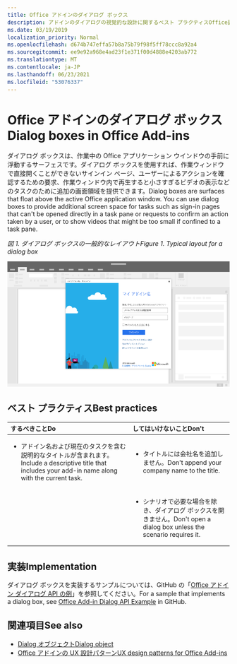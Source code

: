 ```yaml
---
title: Office アドインのダイアログ ボックス
description: アドインのダイアログの視覚的な設計に関するベスト プラクティスOffice説明します。
ms.date: 03/19/2019
localization_priority: Normal
ms.openlocfilehash: d674b747effa57b8a75b79f98f5ff78ccc8a92a4
ms.sourcegitcommit: ee9e92a968e4ad23f1e371f00d4888e4203ab772
ms.translationtype: MT
ms.contentlocale: ja-JP
ms.lasthandoff: 06/23/2021
ms.locfileid: "53076337"
---
```

# <a name="dialog-boxes-in-office-add-ins"></a><span data-ttu-id="096db-103">Office アドインのダイアログ ボックス</span><span class="sxs-lookup"><span data-stu-id="096db-103">Dialog boxes in Office Add-ins</span></span>

<span data-ttu-id="096db-p101">ダイアログ ボックスは、作業中の Office アプリケーション ウインドウの手前に浮動するサーフェスです。ダイアログ ボックスを使用すれば、作業ウィンドウで直接開くことができないサインイン ページ、ユーザーによるアクションを確認するための要求、作業ウィンドウ内で再生すると小さすぎるビデオの表示などのタスクのために追加の画面領域を提供できます。</span><span class="sxs-lookup"><span data-stu-id="096db-p101">Dialog boxes are surfaces that float above the active Office application window. You can use dialog boxes to provide additional screen space for tasks such as sign-in pages that can't be opened directly in a task pane or requests to confirm an action taken by a user, or to show videos that might be too small if confined to a task pane.</span></span>

<span data-ttu-id="096db-106">*図 1. ダイアログ ボックスの一般的なレイアウト*</span><span class="sxs-lookup"><span data-stu-id="096db-106">*Figure 1. Typical layout for a dialog box*</span></span>

![アプリケーションに表示されるダイアログ ボックスの一般的なOfficeです。](../images/overview-with-app-dialog.png)

## <a name="best-practices"></a><span data-ttu-id="096db-108">ベスト プラクティス</span><span class="sxs-lookup"><span data-stu-id="096db-108">Best practices</span></span>

|<span data-ttu-id="096db-109">するべきこと</span><span class="sxs-lookup"><span data-stu-id="096db-109">Do</span></span>|<span data-ttu-id="096db-110">してはいけないこと</span><span class="sxs-lookup"><span data-stu-id="096db-110">Don't</span></span>|
|:-----|:--------|
|<ul><li><span data-ttu-id="096db-111">アドイン名および現在のタスクを含む説明的なタイトルが含まれます。</span><span class="sxs-lookup"><span data-stu-id="096db-111">Include a descriptive title that includes your add-in name along with the current task.</span></span></li></ul>|<ul><li><span data-ttu-id="096db-112">タイトルには会社名を追加しません。</span><span class="sxs-lookup"><span data-stu-id="096db-112">Don't append your company name to the title.</span></span></li></ul>|
||<ul><li><span data-ttu-id="096db-113">シナリオで必要な場合を除き、ダイアログ ボックスを開きません。</span><span class="sxs-lookup"><span data-stu-id="096db-113">Don't open a dialog box unless the scenario requires it.</span></span></li></ul>|

## <a name="implementation"></a><span data-ttu-id="096db-114">実装</span><span class="sxs-lookup"><span data-stu-id="096db-114">Implementation</span></span>

<span data-ttu-id="096db-115">ダイアログ ボックスを実装するサンプルについては、GitHub の「[Office アドイン ダイアログ API の例](https://github.com/OfficeDev/Office-Add-in-Dialog-API-Simple-Example)」を参照してください。</span><span class="sxs-lookup"><span data-stu-id="096db-115">For a sample that implements a dialog box, see [Office Add-in Dialog API Example](https://github.com/OfficeDev/Office-Add-in-Dialog-API-Simple-Example) in GitHub.</span></span>

## <a name="see-also"></a><span data-ttu-id="096db-116">関連項目</span><span class="sxs-lookup"><span data-stu-id="096db-116">See also</span></span>

- [<span data-ttu-id="096db-117">Dialog オブジェクト</span><span class="sxs-lookup"><span data-stu-id="096db-117">Dialog object</span></span>](/javascript/api/office/office.dialog)
- [<span data-ttu-id="096db-118">Office アドインの UX 設計パターン</span><span class="sxs-lookup"><span data-stu-id="096db-118">UX design patterns for Office Add-ins</span></span>](../design/ux-design-pattern-templates.md)
